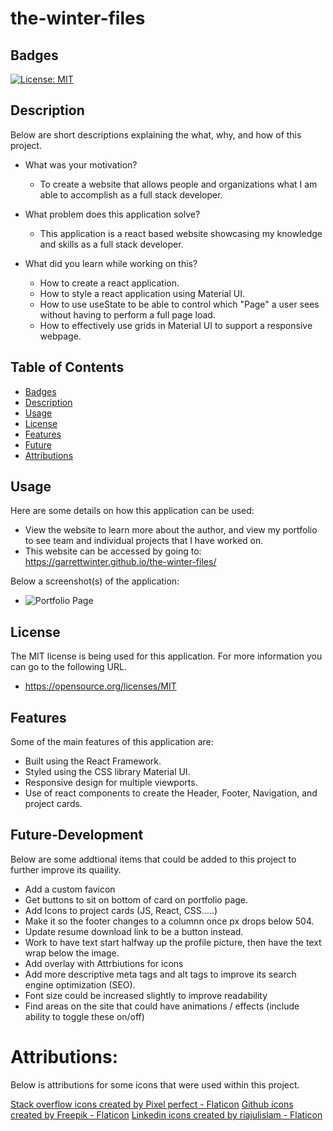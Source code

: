 # the-winter-files

## Badges

[![License: MIT](https://img.shields.io/badge/License-MIT-yellow.svg)](https://opensource.org/licenses/MIT)

## Description

Below are short descriptions explaining the what, why, and how of this project.

- What was your motivation?
    - To create a website that allows people and organizations what I am able to accomplish as a full stack developer.

- What problem does this application solve?
    - This application is a react based website showcasing my knowledge and skills as a full stack developer.

- What did you learn while working on this?
    - How to create a react application.
    - How to style a react application using Material UI.
    - How to use useState to be able to control which "Page" a user sees without having to perform a full page load.
    - How to effectively use grids in Material UI to support a responsive webpage.
  
## Table of Contents

 - [Badges](#badges)
 - [Description](#description)
 - [Usage](#usage)
 - [License](#license)
 - [Features](#features)
 - [Future](#future-development)
 - [Attributions](#attributions)


## Usage
  
Here are some details on how this application can be used:
  - View the website to learn more about the author, and view my portfolio to see team and individual projects that I have worked on.
  - This website can be accessed by going to: https://garrettwinter.github.io/the-winter-files/
      
Below a screenshot(s) of the application:
  - ![Portfolio Page](TBD)

## License

The MIT license is being used for this application. For more information you can go to the following URL.
  - https://opensource.org/licenses/MIT

## Features

Some of the main features of this application are:
  - Built using the React Framework.
  - Styled using the CSS library Material UI.
  - Responsive design for multiple viewports.
  - Use of react components to create the Header, Footer, Navigation, and project cards.

## Future-Development

Below are some addtional items that could be added to this project to further improve its quaility.
  - Add a custom favicon
  - Get buttons to sit on bottom of card on portfolio page.
  - Add Icons to project cards (JS, React, CSS.....)
  - Make it so the footer changes to a columnn once px drops below 504.
  - Update resume download link to be a button instead.
  - Work to have text start halfway up the profile picture, then have the text wrap below the image.
  - Add overlay with Attrbiutions for icons
  - Add more descriptive meta tags and alt tags to improve its search engine optimization (SEO).
  - Font size could be increased slightly to improve readability
  - Find areas on the site that could have animations / effects (include ability to toggle these on/off)

# Attributions:

Below is attributions for some icons that were used within this project.

<a href="https://www.flaticon.com/free-icons/stack-overflow" title="stack overflow icons">Stack overflow icons created by Pixel perfect - Flaticon</a>
<a href="https://www.flaticon.com/free-icons/github" title="github icons">Github icons created by Freepik - Flaticon</a>
<a href="https://www.flaticon.com/free-icons/linkedin" title="linkedin icons">Linkedin icons created by riajulislam - Flaticon</a>